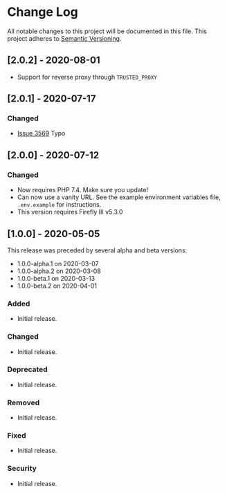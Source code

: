 # Change Log
All notable changes to this project will be documented in this file.
This project adheres to [Semantic Versioning](http://semver.org/).

## [2.0.2] - 2020-08-01

- Support for reverse proxy through `TRUSTED_PROXY`

## [2.0.1] - 2020-07-17

### Changed
- [Issue 3569](https://github.com/firefly-iii/firefly-iii/issues/3569) Typo

## [2.0.0] - 2020-07-12

### Changed
- Now requires PHP 7.4. Make sure you update!
- Can now use a vanity URL. See the example environment variables file, `.env.example` for instructions.
- This version requires Firefly III v5.3.0

## [1.0.0] - 2020-05-05

This release was preceded by several alpha and beta versions:

- 1.0.0-alpha.1 on 2020-03-07
- 1.0.0-alpha.2 on 2020-03-08
- 1.0.0-beta.1 on 2020-03-13
- 1.0.0-beta.2 on 2020-04-01

### Added
- Initial release.

### Changed
- Initial release.

### Deprecated
- Initial release.

### Removed
- Initial release.

### Fixed
- Initial release.

### Security
- Initial release.
